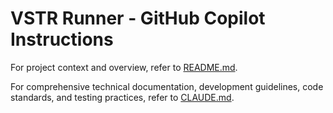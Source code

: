 # VSTR Runner - GitHub Copilot Instructions

For project context and overview, refer to [README.md](../README.md).

For comprehensive technical documentation, development guidelines, code standards, and testing practices, refer to [CLAUDE.md](../CLAUDE.md).